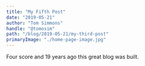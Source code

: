 ```yaml
---
title: "My Fifth Post"
date: "2019-05-21"
author: "Tom Simmons"
handle: "@tomosim"
path: "/blog/2019-05-21/my-third-post"
primaryImage: "./home-page-image.jpg"
---
```


Four score and 19 years ago this great blog was built.
